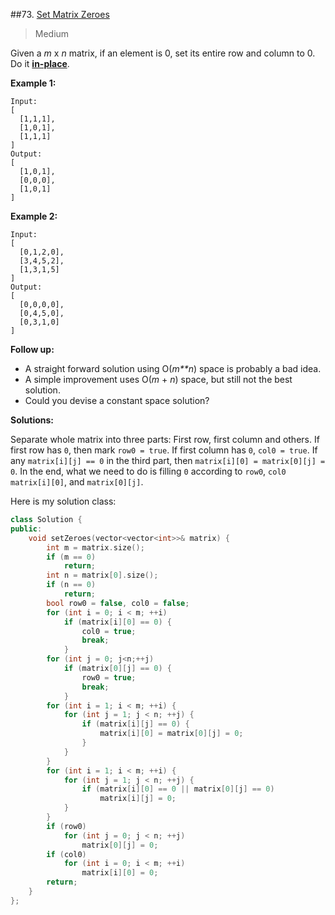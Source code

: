##73. [Set Matrix Zeroes](https://leetcode.com/problems/set-matrix-zeroes/) 

> Medium

Given a *m* x *n* matrix, if an element is 0, set its entire row and column to 0. Do it [**in-place**](https://en.wikipedia.org/wiki/In-place_algorithm).

**Example 1:**

```
Input: 
[
  [1,1,1],
  [1,0,1],
  [1,1,1]
]
Output: 
[
  [1,0,1],
  [0,0,0],
  [1,0,1]
]
```

**Example 2:**

```
Input: 
[
  [0,1,2,0],
  [3,4,5,2],
  [1,3,1,5]
]
Output: 
[
  [0,0,0,0],
  [0,4,5,0],
  [0,3,1,0]
]
```

**Follow up:**

- A straight forward solution using O(*m**n*) space is probably a bad idea.
- A simple improvement uses O(*m* + *n*) space, but still not the best solution.
- Could you devise a constant space solution?



**Solutions:**

Separate whole matrix into three parts: First row, first column and others. If first row has `0`, then mark `row0 = true`. If first column has `0`, `col0 = true`. If any `matrix[i][j] == 0` in the third part, then `matrix[i][0] = matrix[0][j] = 0`. In the end, what we need to do is filling `0` according to `row0`, `col0` `matrix[i][0]`, and `matrix[0][j]`.

Here is my solution class:

```c++
class Solution {
public:
	void setZeroes(vector<vector<int>>& matrix) {
		int m = matrix.size();
		if (m == 0)
			return;
		int n = matrix[0].size();
		if (n == 0)
			return;
		bool row0 = false, col0 = false;
		for (int i = 0; i < m; ++i)
			if (matrix[i][0] == 0) {
				col0 = true;
				break;
			}
		for (int j = 0; j<n;++j)
			if (matrix[0][j] == 0) {
				row0 = true;
				break;
			}
		for (int i = 1; i < m; ++i) {
			for (int j = 1; j < n; ++j) {
				if (matrix[i][j] == 0) {
					matrix[i][0] = matrix[0][j] = 0;
				}
			}
		}
		for (int i = 1; i < m; ++i) {
			for (int j = 1; j < n; ++j) {
				if (matrix[i][0] == 0 || matrix[0][j] == 0)
					matrix[i][j] = 0;
			}
		}
		if (row0)
			for (int j = 0; j < n; ++j)
				matrix[0][j] = 0;
		if (col0)
			for (int i = 0; i < m; ++i)
				matrix[i][0] = 0;
		return;
	}
};
```

